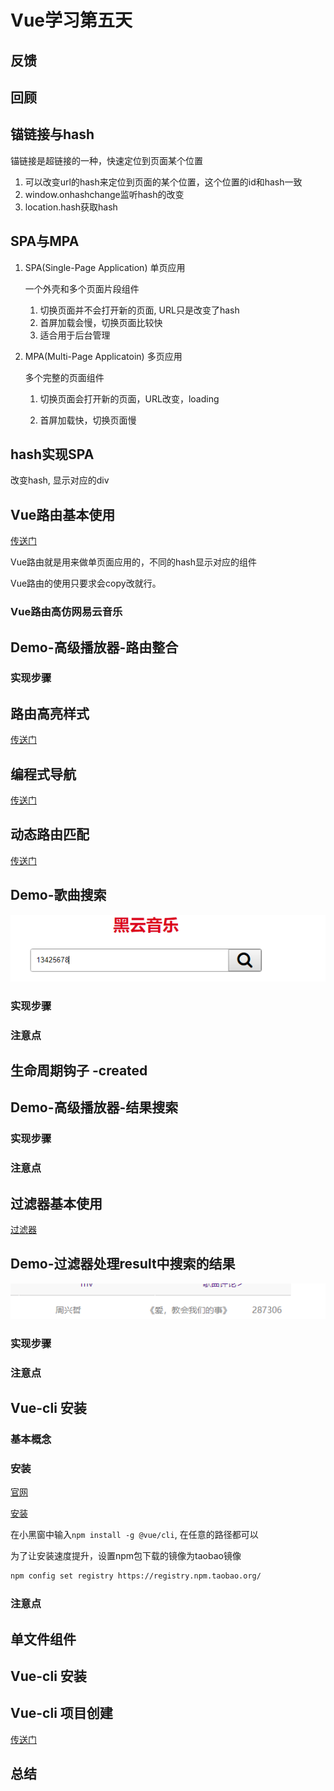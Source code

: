 # Vue学习第五天

## 反馈



## 回顾



## 锚链接与hash

锚链接是超链接的一种，快速定位到页面某个位置

1. 可以改变url的hash来定位到页面的某个位置，这个位置的id和hash一致
2. window.onhashchange监听hash的改变
3. location.hash获取hash



## SPA与MPA

1. SPA(Single-Page Application) 单页应用

   一个外壳和多个页面片段组件

   1. 切换页面并不会打开新的页面, URL只是改变了hash
   2. 首屏加载会慢，切换页面比较快
   3. 适合用于后台管理

   

2. MPA(Multi-Page Applicatoin) 多页应用

   多个完整的页面组件

   1. 切换页面会打开新的页面，URL改变，loading

   2. 首屏加载快，切换页面慢

      

## hash实现SPA

改变hash, 显示对应的div



## Vue路由基本使用 

[传送门](https://router.vuejs.org/zh/)

Vue路由就是用来做单页面应用的，不同的hash显示对应的组件

Vue路由的使用只要求会copy改就行。



### Vue路由高仿网易云音乐





## Demo-高级播放器-路由整合

### 实现步骤




## 路由高亮样式

[传送门](https://router.vuejs.org/zh/api/#linkactiveclass)





## 编程式导航

[传送门](https://router.vuejs.org/zh/guide/essentials/navigation.html)



## 动态路由匹配

[传送门](https://router.vuejs.org/zh/guide/essentials/dynamic-matching.html#%E5%93%8D%E5%BA%94%E8%B7%AF%E7%94%B1%E5%8F%82%E6%95%B0%E7%9A%84%E5%8F%98%E5%8C%96)



## Demo-歌曲搜索

![1562401240897](assets/1562401240897.png)

### 实现步骤

### 注意点



## 生命周期钩子 -created



## Demo-高级播放器-结果搜索

### 实现步骤

### 注意点



## 过滤器基本使用

[过滤器](https://cn.vuejs.org/v2/guide/filters.html)



## Demo-过滤器处理result中搜索的结果

![1562407610048](assets/1562407610048.png)

### 实现步骤


### 注意点



## Vue-cli 安装

### 基本概念



### 安装

[官网](https://cli.vuejs.org/zh/)

[安装](https://cli.vuejs.org/zh/guide/installation.html)

在小黑窗中输入`npm install -g @vue/cli`, 在任意的路径都可以

为了让安装速度提升，设置npm包下载的镜像为taobao镜像

```html
npm config set registry https://registry.npm.taobao.org/
```

### 注意点



## 单文件组件



## Vue-cli 安装

## Vue-cli 项目创建

[传送门](https://cli.vuejs.org/zh/guide/creating-a-project.html)

## 总结
